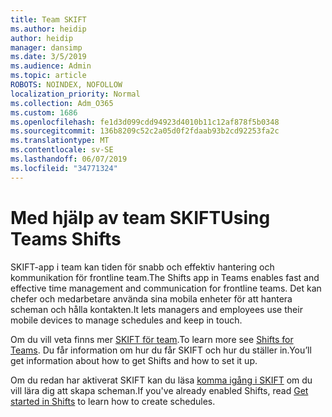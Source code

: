 ```yaml
---
title: Team SKIFT
ms.author: heidip
author: heidip
manager: dansimp
ms.date: 3/5/2019
ms.audience: Admin
ms.topic: article
ROBOTS: NOINDEX, NOFOLLOW
localization_priority: Normal
ms.collection: Adm_O365
ms.custom: 1686
ms.openlocfilehash: fe1d3d099cdd94923d4010b11c12af878f5b0348
ms.sourcegitcommit: 136b8209c52c2a05d0f2fdaab93b2cd92253fa2c
ms.translationtype: MT
ms.contentlocale: sv-SE
ms.lasthandoff: 06/07/2019
ms.locfileid: "34771324"
---
```

# <a name="using-teams-shifts"></a><span data-ttu-id="8c39c-102">Med hjälp av team SKIFT</span><span class="sxs-lookup"><span data-stu-id="8c39c-102">Using Teams Shifts</span></span>

<span data-ttu-id="8c39c-103">SKIFT-app i team kan tiden för snabb och effektiv hantering och kommunikation för frontline team.</span><span class="sxs-lookup"><span data-stu-id="8c39c-103">The Shifts app in Teams enables fast and effective time management and communication for frontline teams.</span></span> <span data-ttu-id="8c39c-104">Det kan chefer och medarbetare använda sina mobila enheter för att hantera scheman och hålla kontakten.</span><span class="sxs-lookup"><span data-stu-id="8c39c-104">It lets managers and employees use their mobile devices to manage schedules and keep in touch.</span></span>

<span data-ttu-id="8c39c-105">Om du vill veta finns mer [SKIFT för team](https://docs.microsoft.com/microsoftteams/expand-teams-across-your-org/shifts-for-teams-landing-page).</span><span class="sxs-lookup"><span data-stu-id="8c39c-105">To learn more see [Shifts for Teams](https://docs.microsoft.com/microsoftteams/expand-teams-across-your-org/shifts-for-teams-landing-page).</span></span> <span data-ttu-id="8c39c-106">Du får information om hur du får SKIFT och hur du ställer in.</span><span class="sxs-lookup"><span data-stu-id="8c39c-106">You’ll get information about how to get Shifts and how to set it up.</span></span>

<span data-ttu-id="8c39c-107">Om du redan har aktiverat SKIFT kan du läsa [komma igång i SKIFT](https://support.office.com/article/get-started-in-shifts-5f3e30d8-1821-4904-be26-c3cd25a497d6) om du vill lära dig att skapa scheman.</span><span class="sxs-lookup"><span data-stu-id="8c39c-107">If you've already enabled Shifts, read [Get started in Shifts](https://support.office.com/article/get-started-in-shifts-5f3e30d8-1821-4904-be26-c3cd25a497d6) to learn how to create schedules.</span></span>

